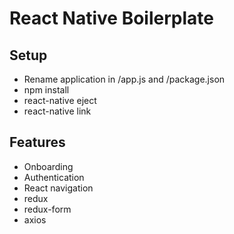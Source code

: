 # React Native Boilerplate

## Setup

* Rename application in /app.js and /package.json
* npm install
* react-native eject
* react-native link

## Features

* Onboarding
* Authentication
* React navigation
* redux
* redux-form
* axios

